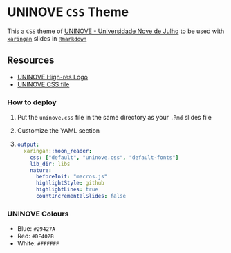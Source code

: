 # UNINOVE `CSS` Theme

This a `CSS`  theme of [UNINOVE - Universidade Nove de Julho](www.uninove.br) to be used with [`xaringan`](https://github.com/yihui/xaringan) slides in [`Rmarkdown`](https://rmarkdown.rstudio.com)

## Resources

* [UNINOVE High-res Logo](resources/UNINOVE_LOGO.JPG)
* [UNINOVE CSS file](resources/uninove.css)

### How to deploy

1. Put the `uninove.css` file in the same directory as your `.Rmd` slides file

2. Customize the YAML section

1. ```yaml
   output:
     xaringan::moon_reader:
       css: ["default", "uninove.css", "default-fonts"]
       lib_dir: libs
       nature:
         beforeInit: "macros.js"
         highlightStyle: github
         highlightLines: true
         countIncrementalSlides: false
   ```

### UNINOVE Colours

* Blue: `#29427A`
* Red: `#DF402B`
* White: `#FFFFFF`